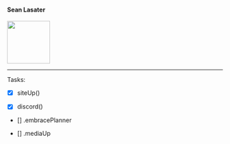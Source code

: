 
#### Sean Lasater
<p align="Left">
  <img width="100" height="100" src="https://seanembrace.github.io/assets/img/logo.png">
</p>

---

Tasks:

- [x] siteUp()

- [x] discord()

- [] .embracePlanner

- [] .mediaUp

<body background="https://seanembrace.github.io/assets/img/logo.png">
